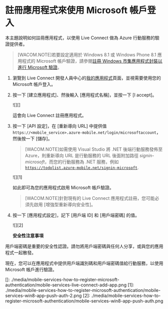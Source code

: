 <properties pageTitle="Register for Microsoft authentication - Mobile Services" metaKeywords="Azure registering application, Azure Microsoft authentication, application authenticate, authenticate mobile services" description="Learn how to register for Microsoft authentication in your Azure Mobile Services application." metaCanonical="" disqusComments="0" umbracoNaviHide="1" title="Register your apps to use a Microsoft Account login" authors="glenga" services="mobile-services" documentationCenter="Mobile" />

<tags ms.service="mobile-services" ms.workload="mobile" ms.tgt_pltfrm="mobile-multiple" ms.devlang="multiple" ms.topic="article" ms.date="01/01/1900" ms.author="glenga"></tags>

# 註冊應用程式來使用 Microsoft 帳戶登入

本主題說明如何註冊應用程式，以使用 Live Connect 做為 Azure 行動服務的驗證提供者。

> [WACOM.NOTE]若要設定適用於 Windows 8.1 或 Windows Phone 8.1 應用程式的 Microsoft 帳戶驗證，請參閱[註冊 Windows 市集應用程式封裝以進行 Microsoft 驗證][]。

1.  瀏覽到 Live Connect 開發人員中心的[我的應用程式][]頁面，並視需要使用您的 Microsoft 帳戶登入。

2.  按一下 [建立應用程式]、然後輸入 [應用程式名稱]，並按一下 [I accept]。

    ![][]

    這會向 Live Connect 註冊應用程式。

3.  按一下 [API 設定]，在 [重新導向 URL] 中提供值 `https://<mobile_service>.azure-mobile.net/login/microsoftaccount`，然後按一下 [儲存]。

    > [WACOM.NOTE]如需使用 Visual Studio 將 .NET 後端行動服務發佈至 Azure，則重新導向 URL 是行動服務的 URL 後面附加路徑 *signin-microsoft*，而您的行動服務為 .NET 服務，例如 <code>https://todolist.azure-mobile.net/signin-microsoft</code>.

    ![][1]

    如此即可為您的應用程式啟用 Microsoft 帳戶驗證。

    > [WACOM.NOTE]針對現有的 Live Connect 應用程式註冊，您可能必須先啟用 [增強型重新導向安全性]。

4.  按一下 [應用程式設定]，記下 [用戶端 ID] 和 [用戶端密碼] 的值。

    ![][2]

    <div class="dev-callout"><b>安全性注意事項</b>
<p>用戶端密碼是重要的安全性認證。請勿將用戶端密碼與任何人分享，或與您的應用程式一起散發。</p>
</div>

現在，您可以在應用程式中提供用戶端識別碼和用戶端密碼值給行動服務，以使用 Microsoft 帳戶進行驗證。

<!-- Anchors. --> 
<!-- Images. --> 
<!-- URLs. -->

  [註冊 Windows 市集應用程式封裝以進行 Microsoft 驗證]: /zh-tw/documentation/articles/mobile-services-how-to-register-store-app-package-microsoft-authentication
  [我的應用程式]: http://go.microsoft.com/fwlink/p/?LinkId=262039
  []: ./media/mobile-services-how-to-register-microsoft-authentication/mobile-services-live-connect-add-app.png
  [1]: ./media/mobile-services-how-to-register-microsoft-authentication/mobile-services-win8-app-push-auth-2.png
  [2]: ./media/mobile-services-how-to-register-microsoft-authentication/mobile-services-win8-app-push-auth.png

